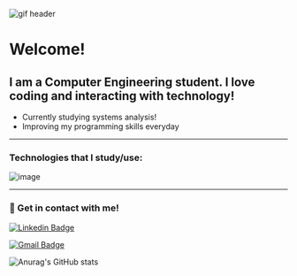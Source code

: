 ![gif header](https://media.giphy.com/media/hC4ivYEwCLHCU/giphy.gif)

# Welcome!
## I am a Computer Engineering student. I love coding and interacting with technology!

- Currently studying systems analysis!
- Improving my programming skills everyday

<hr>

### Technologies that I study/use:

![image](https://img.shields.io/badge/java-%23ED8B00.svg?style=for-the-badge&logo=java&logoColor=white)

<hr>

### :calling: Get in contact with me!

[![Linkedin Badge](https://img.shields.io/badge/-LinkedIn-blue?style=flat-square&logo=Linkedin&logoColor=white&link=https://www.linkedin.com/in/hugodesouza-leite/)](https://www.linkedin.com/in/matheusmpeixoto/)

[![Gmail Badge](https://img.shields.io/badge/-Gmail-c14438?style=flat-square&logo=Gmail&logoColor=white&link=mailto:hugodsleite@gmail.com)](mailto:hugodsleite@gmail.com)

![Anurag's GitHub stats](https://github-readme-stats.vercel.app/api?username=etieloguh&show_icons=true&theme=radical)

